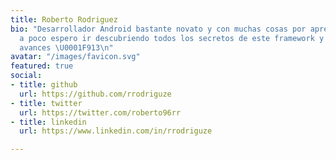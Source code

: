 ```yaml
---
title: Roberto Rodriguez
bio: "Desarrollador Android bastante novato y con muchas cosas por aprender. Poco
  a poco espero ir descubriendo todos los secretos de este framework y contando mis
  avances \U0001F913\n"
avatar: "/images/favicon.svg"
featured: true
social:
- title: github
  url: https://github.com/rrodriguze
- title: twitter
  url: https://twitter.com/roberto96rr
- title: linkedin
  url: https://www.linkedin.com/in/rrodriguze

---
```

